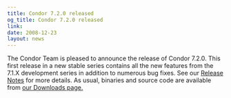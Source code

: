 ```yaml
---
title: Condor 7.2.0 released
og_title: Condor 7.2.0 released
link: 
date: 2008-12-23
layout: news
---
```


The Condor Team is pleased to announce the release of Condor 7.2.0. This first release in a new stable series contains all the new features from the 7.1.X development series in addition to numerous bug fixes.  See our <a href="manual/latest-stable/9_Version_History.html">Release Notes</a> for more details.  As usual, binaries and source code are available from <a href="downloads/">our Downloads page.</a> 
